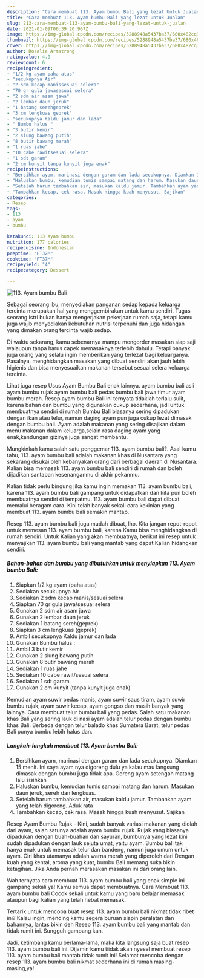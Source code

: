 ```yaml
---
description: "Cara membuat 113. Ayam bumbu Bali yang lezat Untuk Jualan"
title: "Cara membuat 113. Ayam bumbu Bali yang lezat Untuk Jualan"
slug: 213-cara-membuat-113-ayam-bumbu-bali-yang-lezat-untuk-jualan
date: 2021-01-09T06:39:20.967Z
image: https://img-global.cpcdn.com/recipes/5288948a5437ba37/680x482cq70/113-ayam-bumbu-bali-foto-resep-utama.jpg
thumbnail: https://img-global.cpcdn.com/recipes/5288948a5437ba37/680x482cq70/113-ayam-bumbu-bali-foto-resep-utama.jpg
cover: https://img-global.cpcdn.com/recipes/5288948a5437ba37/680x482cq70/113-ayam-bumbu-bali-foto-resep-utama.jpg
author: Rosalie Armstrong
ratingvalue: 4.9
reviewcount: 6
recipeingredient:
- "1/2 kg ayam paha atas"
- "secukupnya Air"
- "2 sdm kecap manissesuai selera"
- "70 gr gula jawasesuai selera"
- "2 sdm air asam jawa"
- "2 lembar daun jeruk"
- "1 batang serehgeprek"
- "3 cm lengkuas geprek"
- "secukupnya Kaldu jamur dan lada"
- " Bumbu halus "
- "3 butir kemir"
- "2 siung bawang putih"
- "8 butir bawang merah"
- "1 ruas jahe"
- "10 cabe rawitsesuai selera"
- "1 sdt garam"
- "2 cm kunyit tanpa kunyit juga enak"
recipeinstructions:
- "Bersihkan ayam, marinasi dengan garam dan lada secukupnya. Diamkan 15 menit. Ini saya ayam nya digoreng dulu ya kalau mau langsung dimasak dengan bumbu juga tidak apa. Goreng ayam setengah matang lalu sisihkan"
- "Haluskan bumbu, kemudian tumis sampai matang dan harum. Masukan daun jeruk, sereh dan lengkuas."
- "Setelah harum tambahkan air, masukan kaldu jamur. Tambahkan ayam yang telah digoreng. Aduk rata"
- "Tambahkan kecap, cek rasa. Masak hingga kuah menyusut. Sajikan"
categories:
- Resep
tags:
- 113
- ayam
- bumbu

katakunci: 113 ayam bumbu 
nutrition: 177 calories
recipecuisine: Indonesian
preptime: "PT32M"
cooktime: "PT37M"
recipeyield: "4"
recipecategory: Dessert

---
```



![113. Ayam bumbu Bali](https://img-global.cpcdn.com/recipes/5288948a5437ba37/680x482cq70/113-ayam-bumbu-bali-foto-resep-utama.jpg)

Sebagai seorang ibu, menyediakan panganan sedap kepada keluarga tercinta merupakan hal yang menggembirakan untuk kamu sendiri. Tugas seorang istri bukan hanya mengerjakan pekerjaan rumah saja, tetapi kamu juga wajib menyediakan kebutuhan nutrisi terpenuhi dan juga hidangan yang dimakan orang tercinta wajib sedap.

Di waktu  sekarang, kamu sebenarnya mampu mengorder masakan siap saji walaupun tanpa harus capek memasaknya terlebih dahulu. Tetapi banyak juga orang yang selalu ingin memberikan yang terlezat bagi keluarganya. Pasalnya, menghidangkan masakan yang dibuat sendiri akan jauh lebih higienis dan bisa menyesuaikan makanan tersebut sesuai selera keluarga tercinta. 

Lihat juga resep Usus Ayam Bumbu Bali enak lainnya. ayam bumbu bali asli ayam bumbu rujak ayam bumbu bali pedas bumbu bali jawa timur ayam bumbu merah. Resep ayam bumbu Bali ini ternyata tidaklah terlalu sulit, karena bahan dan bumbu yang digunakan cukup sederhana, jadi untuk membuatnya sendiri di rumah Bumbu Bali biasanya sering dipadukan dengan ikan atau telur, namun daging ayam pun juga cukup lezat dimasak dengan bumbu bali. Ayam adalah makanan yang sering disajikan dalam menu makanan dalam keluarga,selain rasa daging ayam yang enak,kandungan gizinya juga sangat membantu.

Mungkinkah kamu salah satu penggemar 113. ayam bumbu bali?. Asal kamu tahu, 113. ayam bumbu bali adalah makanan khas di Nusantara yang sekarang disukai oleh kebanyakan orang dari berbagai daerah di Nusantara. Kalian bisa memasak 113. ayam bumbu bali sendiri di rumah dan boleh dijadikan santapan kesenanganmu di akhir pekanmu.

Kalian tidak perlu bingung jika kamu ingin memakan 113. ayam bumbu bali, karena 113. ayam bumbu bali gampang untuk didapatkan dan kita pun boleh membuatnya sendiri di tempatmu. 113. ayam bumbu bali dapat dibuat memalui beragam cara. Kini telah banyak sekali cara kekinian yang membuat 113. ayam bumbu bali semakin mantap.

Resep 113. ayam bumbu bali juga mudah dibuat, lho. Kita jangan repot-repot untuk memesan 113. ayam bumbu bali, karena Kamu bisa menghidangkan di rumah sendiri. Untuk Kalian yang akan membuatnya, berikut ini resep untuk menyajikan 113. ayam bumbu bali yang mantab yang dapat Kalian hidangkan sendiri.

<!--inarticleads1-->

##### Bahan-bahan dan bumbu yang dibutuhkan untuk menyiapkan 113. Ayam bumbu Bali:

1. Siapkan 1/2 kg ayam (paha atas)
1. Sediakan secukupnya Air
1. Sediakan 2 sdm kecap manis/sesuai selera
1. Siapkan 70 gr gula jawa/sesuai selera
1. Gunakan 2 sdm air asam jawa
1. Gunakan 2 lembar daun jeruk
1. Sediakan 1 batang sereh(geprek)
1. Siapkan 3 cm lengkuas (geprek)
1. Ambil secukupnya Kaldu jamur dan lada
1. Gunakan  Bumbu halus :
1. Ambil 3 butir kemir
1. Gunakan 2 siung bawang putih
1. Gunakan 8 butir bawang merah
1. Sediakan 1 ruas jahe
1. Sediakan 10 cabe rawit/sesuai selera
1. Sediakan 1 sdt garam
1. Gunakan 2 cm kunyit (tanpa kunyit juga enak)


Kemudian ayam suwir pedas manis, ayam suwir saus tiram, ayam suwir bumbu rujak, ayam suwir kecap, ayam gongso dan masih banyak yang lainnya. Cara membuat telur bumbu bali yang pedas. Salah satu makanan khas Bali yang sering lauk di nasi ayam adalah telur pedas dengan bumbu khas Bali. Berbeda dengan telur balado khas Sumatera Barat, telur pedas Bali punya bumbu lebih halus dan. 

<!--inarticleads2-->

##### Langkah-langkah membuat 113. Ayam bumbu Bali:

1. Bersihkan ayam, marinasi dengan garam dan lada secukupnya. Diamkan 15 menit. Ini saya ayam nya digoreng dulu ya kalau mau langsung dimasak dengan bumbu juga tidak apa. Goreng ayam setengah matang lalu sisihkan
1. Haluskan bumbu, kemudian tumis sampai matang dan harum. Masukan daun jeruk, sereh dan lengkuas.
1. Setelah harum tambahkan air, masukan kaldu jamur. Tambahkan ayam yang telah digoreng. Aduk rata
1. Tambahkan kecap, cek rasa. Masak hingga kuah menyusut. Sajikan


Resep Ayam Bumbu Rujak - Kini, sudah banyak variasi makanan yang diolah dari ayam, salah satunya adalah ayam bumbu rujak. Rujak yang biasanya dipadukan dengan buah-buahan dan sayuran, bumbunya yang lezat kini sudah dipadukan dengan lauk sejuta umat, yaitu ayam. Bumbu bali tak hanya enak untuk memasak telur dan bandeng, namun juga umum untuk ayam. Ciri khas utamanya adalah warna merah yang diperoleh dari Dengan kuah yang kental, aroma yang kuat, bumbu Bali memang suka bikin ketagihan. Jika Anda pernah merasakan masakan ini dari orang lain. 

Wah ternyata cara membuat 113. ayam bumbu bali yang enak simple ini gampang sekali ya! Kamu semua dapat membuatnya. Cara Membuat 113. ayam bumbu bali Cocok sekali untuk kamu yang baru belajar memasak ataupun bagi kalian yang telah hebat memasak.

Tertarik untuk mencoba buat resep 113. ayam bumbu bali nikmat tidak ribet ini? Kalau ingin, mending kamu segera buruan siapin peralatan dan bahannya, lantas bikin deh Resep 113. ayam bumbu bali yang mantab dan tidak rumit ini. Sungguh gampang kan. 

Jadi, ketimbang kamu berlama-lama, maka kita langsung saja buat resep 113. ayam bumbu bali ini. Dijamin kamu tiidak akan nyesel membuat resep 113. ayam bumbu bali mantab tidak rumit ini! Selamat mencoba dengan resep 113. ayam bumbu bali nikmat sederhana ini di rumah masing-masing,ya!.

